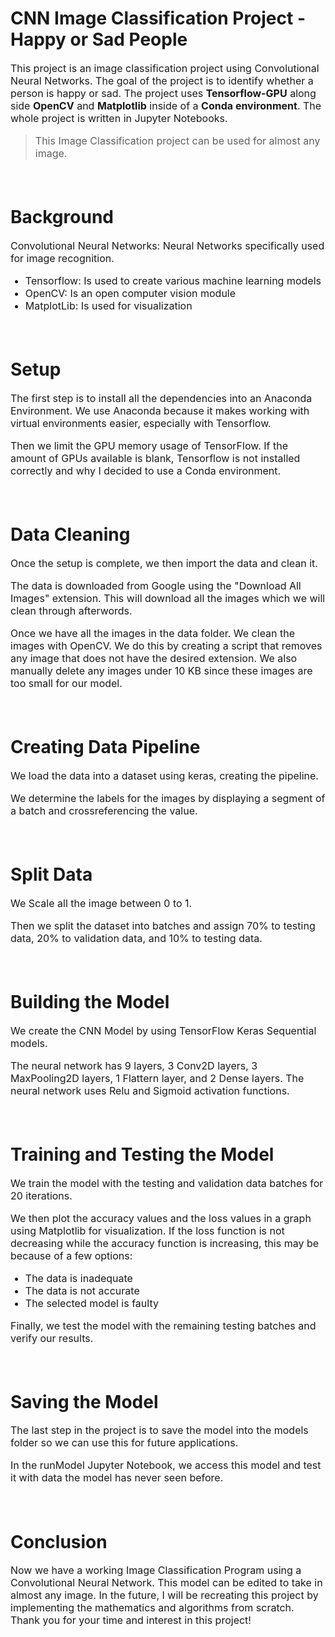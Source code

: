 <h1>CNN Image Classification Project - Happy or Sad People</h1>

<p>This project is an image classification project using Convolutional Neural Networks. The goal of the project is to identify whether a person is happy or sad. The project uses <strong>Tensorflow-GPU</strong> along side <strong>OpenCV</strong> and <strong>Matplotlib</strong> inside of a <strong>Conda environment</strong>. The whole project is written in Jupyter Notebooks.</p>

> This Image Classification project can be used for almost any image.

<p>&nbsp;</p>

<h1>Background</h1>
<p>Convolutional Neural Networks: Neural Networks specifically used for image recognition.</p>
<ul>
    <li>Tensorflow: Is used to create various machine learning models</li>
    <li>OpenCV: Is an open computer vision module </li>
    <li>MatplotLib: Is used for visualization</li>
</ul>

<p>&nbsp;</p>

<h1>Setup</h1>

<p>The first step is to install all the dependencies into an Anaconda Environment. We use Anaconda because it makes working with virtual environments easier, especially with Tensorflow.</p>

<p>Then we limit the GPU memory usage of TensorFlow. If the amount of GPUs available is blank, Tensorflow is not installed correctly and why I decided to use a Conda environment.</p>

<p>&nbsp;</p>

<h1>Data Cleaning</h1>
<p>Once the setup is complete, we then import the data and clean it.</p>
<p>The data is downloaded from Google using the "Download All Images" extension. This will download all the images which we will clean through afterwords.</p>
<p>Once we have all the images in the data folder. We clean the images with OpenCV. We do this by creating a script that removes any image that does not have the desired extension. We also manually delete any images under 10 KB since these images are too small for our model.</p>

<p>&nbsp;</p>

<h1>Creating Data Pipeline</h1>
<p>We load the data into a dataset using keras, creating the pipeline.</p>
<p>We determine the labels for the images by displaying a segment of a batch and crossreferencing the value.</p>

<p>&nbsp;</p>

<h1>Split Data</h1>
<p>We Scale all the image between 0 to 1.</p>
<p>Then we split the dataset into batches and assign 70% to testing data, 20% to validation data, and 10% to testing data.</p>

<p>&nbsp;</p>

<h1>Building the Model</h1>
<p>We create the CNN Model by using TensorFlow Keras Sequential models.</p>
<p>The neural network has 9 layers, 3 Conv2D layers, 3 MaxPooling2D layers, 1 Flattern layer, and 2 Dense layers. The neural network uses Relu and Sigmoid activation functions.</p>

<p>&nbsp;</p>

<h1>Training and Testing the Model</h1>
<p>We train the model with the testing and validation data batches for 20 iterations.</p>
<p>We then plot the accuracy values and the loss values in a graph using Matplotlib for visualization. If the loss function is not decreasing while the accuracy function is increasing, this may be because of a few options:</p>
<ul>
    <li>The data is inadequate</li>
    <li>The data is not accurate</li>
    <li>The selected model is faulty</li>
</ul>
<p>Finally, we test the model with the remaining testing batches and verify our results.</p>

<p>&nbsp;</p>

<h1>Saving the Model</h1>
<p>The last step in the project is to save the model into the models folder so we can use this for future applications.</p>
<p>In the runModel Jupyter Notebook, we access this model and test it with data the model has never seen before.</p>

<p>&nbsp;</p>

<h1>Conclusion</h1>
<p>Now we have a working Image Classification Program using a Convolutional Neural Network. This model can be edited to take in almost any image. In the future, I will be recreating this project by implementing the mathematics and algorithms from scratch. Thank you for your time and interest in this project!</p>

<style>
  p, li {
  font-size: 16px;
    }
</style>
